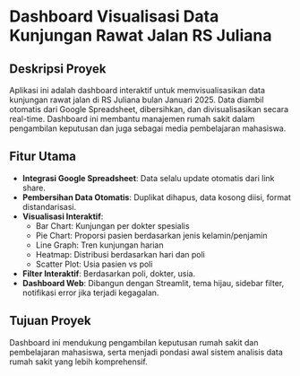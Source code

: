 # Dashboard Visualisasi Data Kunjungan Rawat Jalan RS Juliana

## Deskripsi Proyek
Aplikasi ini adalah dashboard interaktif untuk memvisualisasikan data kunjungan rawat jalan di RS Juliana bulan Januari 2025. Data diambil otomatis dari Google Spreadsheet, dibersihkan, dan divisualisasikan secara real-time. Dashboard ini membantu manajemen rumah sakit dalam pengambilan keputusan dan juga sebagai media pembelajaran mahasiswa.

## Fitur Utama
- **Integrasi Google Spreadsheet**: Data selalu update otomatis dari link share.
- **Pembersihan Data Otomatis**: Duplikat dihapus, data kosong diisi, format distandarisasi.
- **Visualisasi Interaktif**:
  - Bar Chart: Kunjungan per dokter spesialis
  - Pie Chart: Proporsi pasien berdasarkan jenis kelamin/penjamin
  - Line Graph: Tren kunjungan harian
  - Heatmap: Distribusi berdasarkan hari dan poli
  - Scatter Plot: Usia pasien vs poli
- **Filter Interaktif**: Berdasarkan poli, dokter, usia.
- **Dashboard Web**: Dibangun dengan Streamlit, tema hijau, sidebar filter, notifikasi error jika terjadi kegagalan.

## Tujuan Proyek
Dashboard ini mendukung pengambilan keputusan rumah sakit dan pembelajaran mahasiswa, serta menjadi pondasi awal sistem analisis data rumah sakit yang lebih komprehensif.
